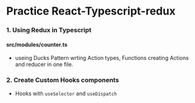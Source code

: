 # Practice React-Typescript-redux

### 1. Using Redux in Typescript

#### src/modules/counter.ts 
  - useing Ducks Pattern wrting Action types, Functions creating Actions and reducer in one file.


### 2. Create Custom Hooks components
  - Hooks with `useSelector` and `useDispatch`